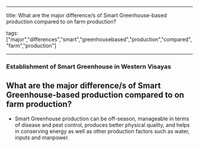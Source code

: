 
---

title: What are the major difference/s of Smart Greenhouse-based production compared to on farm production?

tags: ["major","differences","smart","greenhousebased","production","compared","farm","production"]

---

### Establishment of Smart Greenhouse in Western Visayas

## What are the major difference/s of Smart Greenhouse-based production compared to on farm production?


 - Smart Greenhouse production can be off-season, manageable in terms of disease and pest control, produces better physical quality, and helps in conserving energy as well as other production factors such as water, inputs and manpower.
